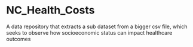 # NC_Health_Costs
A data repository that extracts a sub dataset from a bigger csv file, which seeks to observe how socioeconomic status can impact healthcare outcomes
